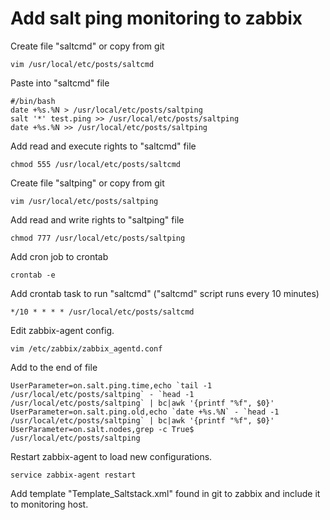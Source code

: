 Add salt ping monitoring to zabbix
==================================

Create file "saltcmd" or copy from git

    vim /usr/local/etc/posts/saltcmd

Paste into "saltcmd" file

    #/bin/bash
    date +%s.%N > /usr/local/etc/posts/saltping
    salt '*' test.ping >> /usr/local/etc/posts/saltping
    date +%s.%N >> /usr/local/etc/posts/saltping

Add read and execute rights to "saltcmd" file

    chmod 555 /usr/local/etc/posts/saltcmd


Create file "saltping" or copy from git


    vim /usr/local/etc/posts/saltping

Add read and write rights to "saltping" file


    chmod 777 /usr/local/etc/posts/saltping


Add cron job to crontab


    crontab -e

Add crontab task to run "saltcmd" ("saltcmd" script runs every 10 minutes)


    */10 * * * * /usr/local/etc/posts/saltcmd


Edit zabbix-agent config.



    vim /etc/zabbix/zabbix_agentd.conf

Add to the end of file

    UserParameter=on.salt.ping.time,echo `tail -1 /usr/local/etc/posts/saltping` - `head -1 /usr/local/etc/posts/saltping` | bc|awk '{printf "%f", $0}'
    UserParameter=on.salt.ping.old,echo `date +%s.%N` - `head -1 /usr/local/etc/posts/saltping` | bc|awk '{printf "%f", $0}'
    UserParameter=on.salt.nodes,grep -c True$ /usr/local/etc/posts/saltping


Restart zabbix-agent to load new configurations.


    service zabbix-agent restart


Add template "Template_Saltstack.xml" found in git to zabbix and include it to monitoring host.

